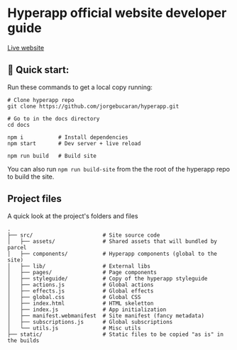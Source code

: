 # Hyperapp official website developer guide

[Live website](https://hyperapp.dev/)

## 🚀 Quick start:

Run these commands to get a local copy running:

```console
# Clone hyperapp repo
git clone https://github.com/jorgebucaran/hyperapp.git

# Go to in the docs directory
cd docs

npm i           # Install dependencies
npm start       # Dev server + live reload
```

```console
npm run build   # Build site
```

You can also run `npm run build-site` from the the root of the hyperapp repo to build the site.

## Project files

A quick look at the project's folders and files

    .
    ├── src/                      # Site source code
    │   ├── assets/               # Shared assets that will bundled by parcel
    │   ├── components/           # Hyperapp components (global to the site)
    │   ├── lib/                  # External libs
    │   ├── pages/                # Page components
    │   ├── styleguide/           # Copy of the hyperapp styleguide
    │   ├── actions.js            # Global actions
    │   ├── effects.js            # Global effects
    │   ├── global.css            # Global CSS
    │   ├── index.html            # HTML skeletton
    │   ├── index.js              # App initialization
    │   ├── manifest.webmanifest  # Site manifest (fancy metadata)
    │   ├── subscriptions.js      # Global subscriptions
    │   └── utils.js              # Misc utils
    ├── static/                   # Static files to be copied "as is" in the builds



